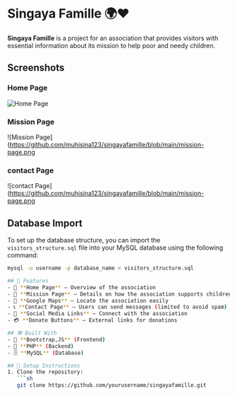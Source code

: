 # Singaya Famille 🌍❤️

**Singaya Famille** is a project for an association that provides visitors with essential information about its mission to help poor and needy children.

 ## Screenshots

### Home Page
![Home Page](https://github.com/muhisina123/singayafamille/blob/main/home-page.png)

### Mission Page
![Mission Page](https://github.com/muhisina123/singayafamille/blob/main/mission-page.png

### contact Page
![contact Page](https://github.com/muhisina123/singayafamille/blob/main/mission-page.png

## Database Import

To set up the database structure, you can import the `visitors_structure.sql` file into your MySQL database using the following command:

```bash
mysql -u username -p database_name < visitors_structure.sql

## 🌟 Features
- 📜 **Home Page** – Overview of the association
- 🎯 **Mission Page** – Details on how the association supports children
- 📍 **Google Maps** – Locate the association easily
- 📞 **Contact Page** – Users can send messages (limited to avoid spam)
- 🔗 **Social Media Links** – Connect with the association
- 💳 **Donate Buttons** – External links for donations

## 🛠️ Built With
- 🎨 **Bootstrap,JS** (Frontend)
- 🐘 **PHP** (Backend)
- 🗄️ **MySQL** (Database)

## 🚀 Setup Instructions
1. Clone the repository:
   ```sh
   git clone https://github.com/yourusername/singayafamille.git
